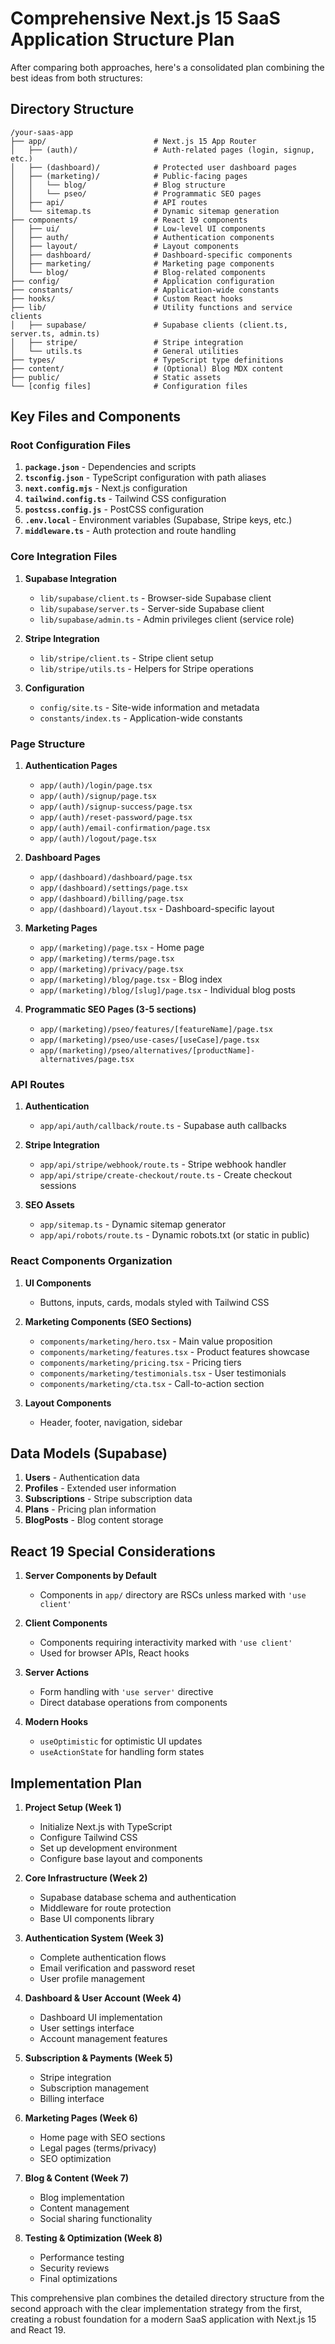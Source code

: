 # Comprehensive Next.js 15 SaaS Application Structure Plan

After comparing both approaches, here's a consolidated plan combining the best ideas from both structures:

## Directory Structure

```
/your-saas-app
├── app/                        # Next.js 15 App Router
│   ├── (auth)/                 # Auth-related pages (login, signup, etc.)
│   ├── (dashboard)/            # Protected user dashboard pages
│   ├── (marketing)/            # Public-facing pages
│   │   └── blog/               # Blog structure
│   │   └── pseo/               # Programmatic SEO pages
│   ├── api/                    # API routes
│   └── sitemap.ts              # Dynamic sitemap generation
├── components/                 # React 19 components
│   ├── ui/                     # Low-level UI components
│   ├── auth/                   # Authentication components
│   ├── layout/                 # Layout components
│   ├── dashboard/              # Dashboard-specific components
│   ├── marketing/              # Marketing page components
│   └── blog/                   # Blog-related components
├── config/                     # Application configuration
├── constants/                  # Application-wide constants
├── hooks/                      # Custom React hooks
├── lib/                        # Utility functions and service clients
│   ├── supabase/               # Supabase clients (client.ts, server.ts, admin.ts)
│   ├── stripe/                 # Stripe integration
│   └── utils.ts                # General utilities
├── types/                      # TypeScript type definitions
├── content/                    # (Optional) Blog MDX content
├── public/                     # Static assets
└── [config files]              # Configuration files
```

## Key Files and Components

### Root Configuration Files

1. **`package.json`** - Dependencies and scripts
2. **`tsconfig.json`** - TypeScript configuration with path aliases
3. **`next.config.mjs`** - Next.js configuration
4. **`tailwind.config.ts`** - Tailwind CSS configuration
5. **`postcss.config.js`** - PostCSS configuration
6. **`.env.local`** - Environment variables (Supabase, Stripe keys, etc.)
7. **`middleware.ts`** - Auth protection and route handling

### Core Integration Files

1. **Supabase Integration**
   - `lib/supabase/client.ts` - Browser-side Supabase client
   - `lib/supabase/server.ts` - Server-side Supabase client
   - `lib/supabase/admin.ts` - Admin privileges client (service role)

2. **Stripe Integration**
   - `lib/stripe/client.ts` - Stripe client setup
   - `lib/stripe/utils.ts` - Helpers for Stripe operations

3. **Configuration**
   - `config/site.ts` - Site-wide information and metadata
   - `constants/index.ts` - Application-wide constants

### Page Structure

1. **Authentication Pages**
   - `app/(auth)/login/page.tsx`
   - `app/(auth)/signup/page.tsx`
   - `app/(auth)/signup-success/page.tsx`
   - `app/(auth)/reset-password/page.tsx`
   - `app/(auth)/email-confirmation/page.tsx`
   - `app/(auth)/logout/page.tsx`

2. **Dashboard Pages**
   - `app/(dashboard)/dashboard/page.tsx`
   - `app/(dashboard)/settings/page.tsx`
   - `app/(dashboard)/billing/page.tsx`
   - `app/(dashboard)/layout.tsx` - Dashboard-specific layout

3. **Marketing Pages**
   - `app/(marketing)/page.tsx` - Home page
   - `app/(marketing)/terms/page.tsx`
   - `app/(marketing)/privacy/page.tsx`
   - `app/(marketing)/blog/page.tsx` - Blog index
   - `app/(marketing)/blog/[slug]/page.tsx` - Individual blog posts

4. **Programmatic SEO Pages (3-5 sections)**
   - `app/(marketing)/pseo/features/[featureName]/page.tsx`
   - `app/(marketing)/pseo/use-cases/[useCase]/page.tsx`
   - `app/(marketing)/pseo/alternatives/[productName]-alternatives/page.tsx`

### API Routes

1. **Authentication**
   - `app/api/auth/callback/route.ts` - Supabase auth callbacks

2. **Stripe Integration**
   - `app/api/stripe/webhook/route.ts` - Stripe webhook handler
   - `app/api/stripe/create-checkout/route.ts` - Create checkout sessions

3. **SEO Assets**
   - `app/sitemap.ts` - Dynamic sitemap generator
   - `app/api/robots/route.ts` - Dynamic robots.txt (or static in public)

### React Components Organization

1. **UI Components**
   - Buttons, inputs, cards, modals styled with Tailwind CSS

2. **Marketing Components (SEO Sections)**
   - `components/marketing/hero.tsx` - Main value proposition
   - `components/marketing/features.tsx` - Product features showcase
   - `components/marketing/pricing.tsx` - Pricing tiers
   - `components/marketing/testimonials.tsx` - User testimonials
   - `components/marketing/cta.tsx` - Call-to-action section

3. **Layout Components**
   - Header, footer, navigation, sidebar

## Data Models (Supabase)

1. **Users** - Authentication data
2. **Profiles** - Extended user information
3. **Subscriptions** - Stripe subscription data
4. **Plans** - Pricing plan information
5. **BlogPosts** - Blog content storage

## React 19 Special Considerations

1. **Server Components by Default**
   - Components in `app/` directory are RSCs unless marked with `'use client'`

2. **Client Components**
   - Components requiring interactivity marked with `'use client'`
   - Used for browser APIs, React hooks

3. **Server Actions**
   - Form handling with `'use server'` directive
   - Direct database operations from components

4. **Modern Hooks**
   - `useOptimistic` for optimistic UI updates
   - `useActionState` for handling form states

## Implementation Plan

1. **Project Setup (Week 1)**
   - Initialize Next.js with TypeScript
   - Configure Tailwind CSS
   - Set up development environment
   - Configure base layout and components

2. **Core Infrastructure (Week 2)**
   - Supabase database schema and authentication
   - Middleware for route protection
   - Base UI components library

3. **Authentication System (Week 3)**
   - Complete authentication flows
   - Email verification and password reset
   - User profile management

4. **Dashboard & User Account (Week 4)**
   - Dashboard UI implementation
   - User settings interface
   - Account management features

5. **Subscription & Payments (Week 5)**
   - Stripe integration
   - Subscription management
   - Billing interface

6. **Marketing Pages (Week 6)**
   - Home page with SEO sections
   - Legal pages (terms/privacy)
   - SEO optimization

7. **Blog & Content (Week 7)**
   - Blog implementation
   - Content management
   - Social sharing functionality

8. **Testing & Optimization (Week 8)**
   - Performance testing
   - Security reviews
   - Final optimizations

This comprehensive plan combines the detailed directory structure from the second approach with the clear implementation strategy from the first, creating a robust foundation for a modern SaaS application with Next.js 15 and React 19.